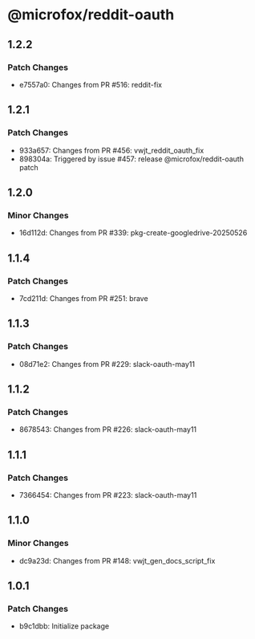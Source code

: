 # @microfox/reddit-oauth

## 1.2.2

### Patch Changes

- e7557a0: Changes from PR #516: reddit-fix

## 1.2.1

### Patch Changes

- 933a657: Changes from PR #456: vwjt_reddit_oauth_fix
- 898304a: Triggered by issue #457: release @microfox/reddit-oauth patch

## 1.2.0

### Minor Changes

- 16d112d: Changes from PR #339: pkg-create-googledrive-20250526

## 1.1.4

### Patch Changes

- 7cd211d: Changes from PR #251: brave

## 1.1.3

### Patch Changes

- 08d71e2: Changes from PR #229: slack-oauth-may11

## 1.1.2

### Patch Changes

- 8678543: Changes from PR #226: slack-oauth-may11

## 1.1.1

### Patch Changes

- 7366454: Changes from PR #223: slack-oauth-may11

## 1.1.0

### Minor Changes

- dc9a23d: Changes from PR #148: vwjt_gen_docs_script_fix

## 1.0.1

### Patch Changes

- b9c1dbb: Initialize package
